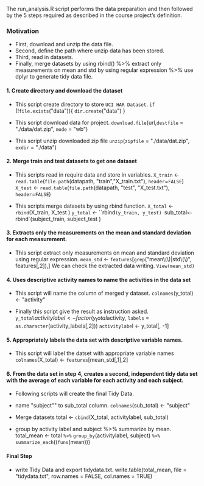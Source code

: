The run_analysis.R script performs the data preparation and then followed by the 5 steps required as described in the course project’s definition.

### Motivation
- First, download and unzip the data file.
- Second, define the path where unzip data has been stored.
- Third, read in datasets.
- Finally, merge datasets by using rbind() %>% extract only measurements on mean and std by using regular expression %>% use dplyr to  generate tidy data file.


#### 1. Create directory and download the dataset

- This script create directory to store `UCI HAR Dataset`.
`if` (!`file.exists`("data")){
        `dir.create`("data")
}

- This script download data for project.
`download.file`(url,`destfile` = "./data/dat.zip", `mode` = "wb")

- This script unzip downloaded zip file `unzip`(`zipfile` = "./data/dat.zip", `exdir` = "./data")

#### 2. Merge train and test datasets to get one dataset

- This scripts read in require data and store in variables.
`X_train` <- `read.table`(`file.path`(datapath, "train","X_train.txt"), `header`=`FALSE`)
`X_test` <- `read.table`(`file.path`(datapath, "test", "X_test.txt"), `header`=`FALSE`)

- This scripts merge datasets by using rbind function.
`X_total` <- `rbind`(X_train,   X_test )
`y_total` <- ``rbind`(y_train, y_test)
`sub_total` <- `rbind`(subject_train, subject_test ) 

#### 3. Extracts only the measurements on the mean and standard deviation for each measurement.

- This script extract only measurements on mean and standard deviation using regular expression. 
`mean_std` <- `features`[`grep`("mean\\(\\)|std\\(\\)", features[,2]),]
We can check the extracted data writing. 
`View(mean_std)`

#### 4. Uses descriptive activity names to name the activities in the data set
- This script will  name the column of merged y dataset.
`colnames`(y_total) <- "activity"

- Finally this script give the result as instruction asked. `y_total`$activitylabel <- factor(y_total$activity, `labels` = `as.character`(activity_labels[,2]))
`activitylabe`l <- y_total[, -1]

#### 5. Appropriately labels the data set with descriptive variable names.
- This script will label the datset with appropriate variable names         `colnames`(X_total) <- `features`[mean_std[,1],2]

####  6. From the data set in step 4, creates a second, independent tidy data set with the average of each variable for each activity and each subject.

- Following scripts will create the final Tidy Data. 
- name "subject"" to sub_total column.
`colnames`(sub_total) <- "subject"

- Merge datasets
total <- `cbind`(X_total, activitylabel, sub_total)

- group by activity label and subject %>% summarize by mean.
total_mean <- total `%>%`
        `group_by`(activitylabel, subject) `%>%`
        `summarize_each`((`funs`(mean)))
#### Final Step
- write Tidy Data and export tidydata.txt.
write.table(total_mean, file = "tidydata.txt", row.names = FALSE, col.names = TRUE)







